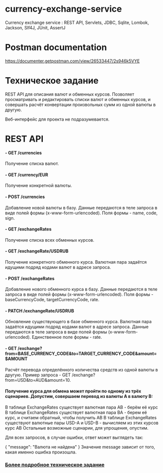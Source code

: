 # currency-exchange-service
Currency exchange service : REST API, Servlets, JDBC, Sqlite, Lombok, Jackson, Slf4J, JUnit, AssertJ

# Postman documentation
https://documenter.getpostman.com/view/26533447/2s946k5VYE

# Техническое задание
REST API для описания валют и обменных курсов. Позволяет просматривать и редактировать списки валют и обменных курсов, и совершать расчёт конвертации произвольных сумм из одной валюты в другую.

Веб-интерфейс для проекта не подразумевается.

# REST API
#### - GET /currencies
Получение списка валют.

#### - GET /currency/EUR
Получение конкретной валюты.

#### - POST /currencies
Добавление новой валюты в базу. Данные передаются в теле запроса в виде полей формы (x-www-form-urlencoded). Поля формы - name, code, sign. 

#### - GET /exchangeRates
Получение списка всех обменных курсов. 

#### - GET /exchangeRate/USDRUB
Получение конкретного обменного курса. Валютная пара задаётся идущими подряд кодами валют в адресе запроса. 

#### - POST /exchangeRates
Добавление нового обменного курса в базу. Данные передаются в теле запроса в виде полей формы (x-www-form-urlencoded). Поля формы - baseCurrencyCode, targetCurrencyCode, rate.

#### - PATCH /exchangeRate/USDRUB
Обновление существующего в базе обменного курса. Валютная пара задаётся идущими подряд кодами валют в адресе запроса. Данные передаются в теле запроса в виде полей формы (x-www-form-urlencoded). Единственное поле формы - rate.

#### - GET /exchange?from=BASE_CURRENCY_CODE&to=TARGET_CURRENCY_CODE&amount=$AMOUNT
Расчёт перевода определённого количества средств из одной валюты в другую. Пример запроса - GET /exchange?from=USD&to=AUD&amount=10.

#### Получение курса для обмена может пройти по одному из трёх сценариев. Допустим, совершаем перевод из валюты A в валюту B:

В таблице ExchangeRates существует валютная пара AB - берём её курс
В таблице ExchangeRates существует валютная пара BA - берем её курс, и считаем обратный, чтобы получить AB
В таблице ExchangeRates существуют валютные пары USD-A и USD-B - вычисляем из этих курсов курс AB
Остальные возможные сценарии, для упрощения, опустим.

Для всех запросов, в случае ошибки, ответ может выглядеть так:

{
"message": "Валюта не найдена"
}
Значение message зависит от того, какая именно ошибка произошла.

### <a href="https://zhukovsd.github.io/java-backend-learning-course/Projects/CurrencyExchange/">Более подробное техническое задание<a/>
